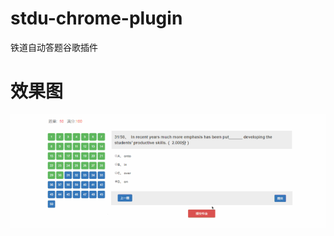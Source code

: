 # stdu-chrome-plugin
铁道自动答题谷歌插件
# 效果图
![img](https://github.com/xugj-gits/stdu-chrome-plugin/blob/master/640.gif) 
